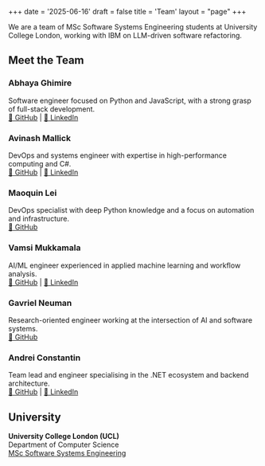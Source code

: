+++
date = '2025-06-16'
draft = false
title = 'Team'
layout = "page"
+++

We are a team of MSc Software Systems Engineering students at University College London, working with IBM on LLM-driven software refactoring.

## Meet the Team
### Abhaya Ghimire
Software engineer focused on Python and JavaScript, with a strong grasp of full-stack development.  
[🔗 GitHub](https://github.com/Abhayaghmr11) | [💼 LinkedIn](https://www.linkedin.com/in/abhaya-raj-ghimire-0579b2228)
### Avinash Mallick
DevOps and systems engineer with expertise in high-performance computing and C#.  
[🔗 GitHub](https://github.com/avimallick) | [💼 LinkedIn](https://www.linkedin.com/in/avinash-mallick-b272b6214/)
### Maoquin Lei 
DevOps specialist with deep Python knowledge and a focus on automation and infrastructure.  
[🔗 GitHub](https://github.com/ucabm57)
### Vamsi Mukkamala
AI/ML engineer experienced in applied machine learning and workflow analysis.  
[🔗 GitHub](https://github.com/vmc99) | [💼 LinkedIn](https://www.linkedin.com/in/vmc99/)
### Gavriel Neuman
Research-oriented engineer working at the intersection of AI and software systems.  
[🔗 GitHub](https://github.com/Gneuman99)
### Andrei Constantin
Team lead and engineer specialising in the .NET ecosystem and backend architecture.  
[🔗 GitHub](https://github.com/Andrei-Constantin-Programmer) | [💼 LinkedIn](https://linkedin.com/in/andrei-constantin-developer)

## University

**University College London (UCL)**  
Department of Computer Science  
[MSc Software Systems Engineering](https://www.ucl.ac.uk/prospective-students/graduate/taught-degrees/software-systems-engineering-msc)